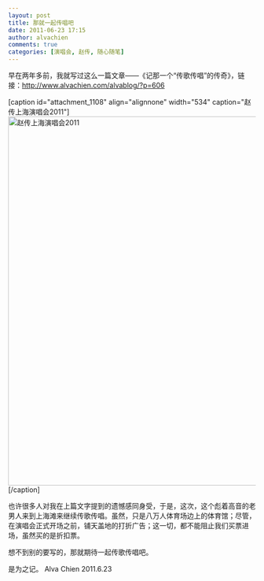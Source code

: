 ```yaml
---
layout: post
title: 那就一起传唱吧
date: 2011-06-23 17:15
author: alvachien
comments: true
categories: [演唱会, 赵传, 随心随笔]
---
```

早在两年多前，我就写过这么一篇文章——《记那一个“传歌传唱”的传奇》，链接：<a href="http://www.alvachien.com/alvablog/?p=606">http://www.alvachien.com/alvablog/?p=606</a>

[caption id="attachment_1108" align="alignnone" width="534" caption="赵传上海演唱会2011"]<a href="http://www.alvachien.com/alvablog/wp-content/uploads/2011/06/Zhaochuan_Shanghai_Live.jpg"><img class="size-full wp-image-1108" title="赵传上海演唱会2011" src="http://www.alvachien.com/alvablog/wp-content/uploads/2011/06/Zhaochuan_Shanghai_Live.jpg" alt="赵传上海演唱会2011" width="534" height="750" /></a>[/caption]

也许很多人对我在上篇文字提到的遗憾感同身受，于是，这次，这个彪着高音的老男人来到上海滩来继续传歌传唱。虽然，只是八万人体育场边上的体育馆；尽管，在演唱会正式开场之前，铺天盖地的打折广告；这一切，都不能阻止我们买票进场，虽然买的是折扣票。

想不到别的要写的，那就期待一起传歌传唱吧。

是为之记。
Alva Chien
2011.6.23
